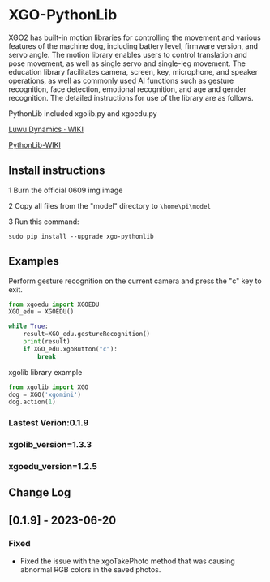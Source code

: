# XGO-PythonLib

XGO2 has built-in motion libraries for controlling the movement and various features of the machine dog, including battery level, firmware version, and servo angle. The motion library enables users to control translation and pose movement, as well as single servo and single-leg movement. The education library facilitates camera, screen, key, microphone, and speaker operations, as well as commonly used AI functions such as gesture recognition, face detection, emotional recognition, and age and gender recognition.  The detailed instructions for use of the library are as follows.

PythonLib included xgolib.py and xgoedu.py

[Luwu Dynamics · WIKI](https://www.yuque.com/luwudynamics)

[PythonLib-WIKI](https://www.yuque.com/luwudynamics/cn/mxkaodwpo2h5zmvw)



## Install instructions 

1 Burn the official 0609 img image 

2 Copy all files from the "model" directory to `\home\pi\model`

3 Run this command:

```
sudo pip install --upgrade xgo-pythonlib
```

## Examples

Perform gesture recognition on the current camera and press the "c" key to exit.

```python
from xgoedu import XGOEDU 
XGO_edu = XGOEDU()

while True:
    result=XGO_edu.gestureRecognition()  
    print(result)
    if XGO_edu.xgoButton("c"):  
        break
```
xgolib library example
```python
from xgolib import XGO
dog = XGO('xgomini')
dog.action(1)
```
### Lastest Verion:0.1.9

### xgolib_version=1.3.3

### xgoedu_version=1.2.5

## Change Log

## [0.1.9] - 2023-06-20

### Fixed

- Fixed the issue with the xgoTakePhoto method that was causing abnormal RGB colors in the saved photos.



